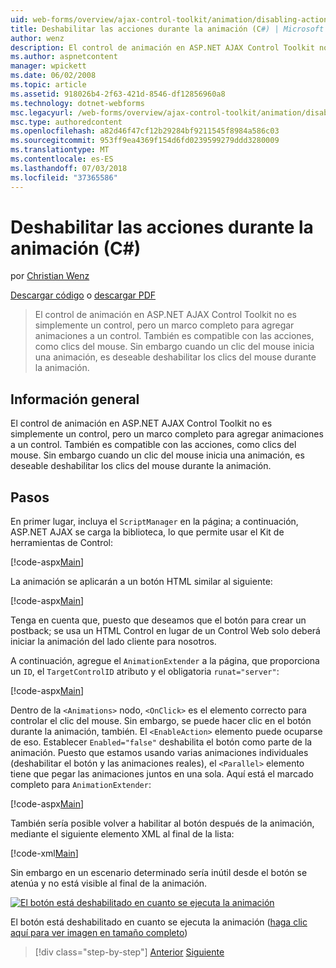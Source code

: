 ```yaml
---
uid: web-forms/overview/ajax-control-toolkit/animation/disabling-actions-during-animation-cs
title: Deshabilitar las acciones durante la animación (C#) | Microsoft Docs
author: wenz
description: El control de animación en ASP.NET AJAX Control Toolkit no es simplemente un control, pero un marco completo para agregar animaciones a un control. También admite la acción...
ms.author: aspnetcontent
manager: wpickett
ms.date: 06/02/2008
ms.topic: article
ms.assetid: 918026b4-2f63-421d-8546-df12856960a8
ms.technology: dotnet-webforms
msc.legacyurl: /web-forms/overview/ajax-control-toolkit/animation/disabling-actions-during-animation-cs
msc.type: authoredcontent
ms.openlocfilehash: a82d46f47cf12b29284bf9211545f8984a586c03
ms.sourcegitcommit: 953ff9ea4369f154d6fd0239599279ddd3280009
ms.translationtype: MT
ms.contentlocale: es-ES
ms.lasthandoff: 07/03/2018
ms.locfileid: "37365586"
---
```

<a name="disabling-actions-during-animation-c"></a>Deshabilitar las acciones durante la animación (C#)
====================
por [Christian Wenz](https://github.com/wenz)

[Descargar código](http://download.microsoft.com/download/f/9/a/f9a26acd-8df4-4484-8a18-199e4598f411/Animation7.cs.zip) o [descargar PDF](http://download.microsoft.com/download/6/7/1/6718d452-ff89-4d3f-a90e-c74ec2d636a3/animation7CS.pdf)

> El control de animación en ASP.NET AJAX Control Toolkit no es simplemente un control, pero un marco completo para agregar animaciones a un control. También es compatible con las acciones, como clics del mouse. Sin embargo cuando un clic del mouse inicia una animación, es deseable deshabilitar los clics del mouse durante la animación.


## <a name="overview"></a>Información general

El control de animación en ASP.NET AJAX Control Toolkit no es simplemente un control, pero un marco completo para agregar animaciones a un control. También es compatible con las acciones, como clics del mouse. Sin embargo cuando un clic del mouse inicia una animación, es deseable deshabilitar los clics del mouse durante la animación.

## <a name="steps"></a>Pasos

En primer lugar, incluya el `ScriptManager` en la página; a continuación, ASP.NET AJAX se carga la biblioteca, lo que permite usar el Kit de herramientas de Control:

[!code-aspx[Main](disabling-actions-during-animation-cs/samples/sample1.aspx)]

La animación se aplicarán a un botón HTML similar al siguiente:

[!code-aspx[Main](disabling-actions-during-animation-cs/samples/sample2.aspx)]

Tenga en cuenta que, puesto que deseamos que el botón para crear un postback; se usa un HTML Control en lugar de un Control Web solo deberá iniciar la animación del lado cliente para nosotros.

A continuación, agregue el `AnimationExtender` a la página, que proporciona un `ID`, el `TargetControlID` atributo y el obligatoria `runat="server"`:

[!code-aspx[Main](disabling-actions-during-animation-cs/samples/sample3.aspx)]

Dentro de la `<Animations>` nodo, `<OnClick>` es el elemento correcto para controlar el clic del mouse. Sin embargo, se puede hacer clic en el botón durante la animación, también. El `<EnableAction>` elemento puede ocuparse de eso. Establecer `Enabled="false"` deshabilita el botón como parte de la animación. Puesto que estamos usando varias animaciones individuales (deshabilitar el botón y las animaciones reales), el `<Parallel>` elemento tiene que pegar las animaciones juntos en una sola. Aquí está el marcado completo para `AnimationExtender`:

[!code-aspx[Main](disabling-actions-during-animation-cs/samples/sample4.aspx)]

También sería posible volver a habilitar al botón después de la animación, mediante el siguiente elemento XML al final de la lista:

[!code-xml[Main](disabling-actions-during-animation-cs/samples/sample5.xml)]

Sin embargo en un escenario determinado sería inútil desde el botón se atenúa y no está visible al final de la animación.


[![El botón está deshabilitado en cuanto se ejecuta la animación](disabling-actions-during-animation-cs/_static/image2.png)](disabling-actions-during-animation-cs/_static/image1.png)

El botón está deshabilitado en cuanto se ejecuta la animación ([haga clic aquí para ver imagen en tamaño completo](disabling-actions-during-animation-cs/_static/image3.png))

> [!div class="step-by-step"]
> [Anterior](animating-in-response-to-user-interaction-cs.md)
> [Siguiente](triggering-an-animation-in-another-control-cs.md)
